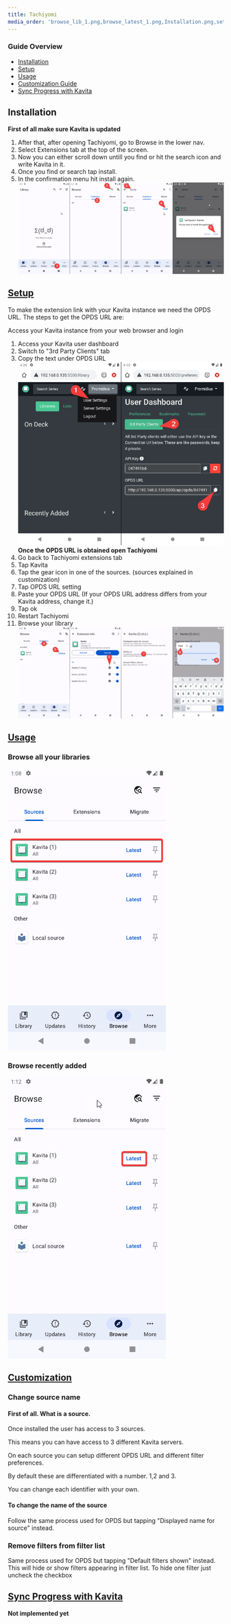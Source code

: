 ```yaml
---
title: Tachiyomi
media_order: 'browse_lib_1.png,browse_latest_1.png,Installation.png,setup.png,setup_1.png'
---
```


### Guide Overview
* [Installation](#installation)
* [Setup](#setup)
* [Usage](#usage)
* [Customization Guide](#customization)
* [Sync Progress with Kavita](#sync)

## Installation

**First of all make sure Kavita is updated**

1. After that, after opening Tachiyomi, go to Browse in the lower nav.
2. Select Extensions tab at the top of the screen.
3. Now you can either scroll down untill you find or hit the search icon and write Kavita in it.
4. Once you find or search tap install.
5. In the confirmation menu hit install again.
![Installation](Installation.png "Installation")

## [Setup](setup?id=setup)

To make the extension link with your Kavita instance we need the OPDS URL.
The steps to get the OPDS URL are:

Access your Kavita instance from your web browser and login
1. Access your Kavita user dashboard
2. Switch to "3rd Party Clients" tab
3. Copy the text under OPDS URL
![setup_1](setup_1.png)
**Once the  OPDS URL is obtained open Tachiyomi**
4. Go back to Tachiyomi extensions tab
5. Tap Kavita
6. Tap the gear icon in one of the sources. (sources explained in customization)
7. Tap OPDS URL setting
8. Paste your OPDS URL (If your OPDS URL address differs from your Kavita address, change it.)
9. Tap ok
10. Restart Tachiyomi
11. Browse your library 
![setup](setup.png "setup")

## [Usage](#usage?id=usage)
### Browse all your libraries
![browse_lib_1](browse_lib_1.png?cropResize=450,450)
### Browse recently added
![browse_latest_1](browse_latest_1.png?cropResize=450,450)

## [Customization](#customization?id=customization)
### Change source name
#### First of all. What is a source.

Once installed the user has access to 3 sources. 

This means you can have access to 3 different Kavita servers.

On each source you can setup different OPDS URL and different filter preferences.

By default these are differentiated with a number. 1,2 and 3.

You can change each identifier with your own.

#### To change the name of the source
Follow the same process used for OPDS but tapping "Displayed name for source" instead.
### Remove filters from filter list
Same process used for OPDS but tapping "Default filters shown" instead.
This will hide or show filters appearing in filter list. 
To hide one filter just uncheck the checkbox

## [Sync Progress with Kavita](#sync?id=sync)
**Not implemented yet**


